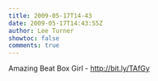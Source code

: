 ```yaml
---
title: 2009-05-17T14-43
date: 2009-05-17T14:43:55Z
author: Lee Turner
showtoc: false
comments: true
---
```


Amazing Beat Box Girl - http://bit.ly/TAfGy


